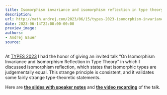 ```yaml
---
title: Isomorphism invariance and isomorphism reflection in type theory (TYPES 2023)
description:
url: http://math.andrej.com/2023/06/15/types-2023-isomorphism-invariance-and-isomorphism-reflection/
date: 2023-06-14T22:00:00-00:00
preview_image:
authors:
- Andrej Bauer
source:
---
```


<p>At <a href="https://types2023.webs.upv.es">TYPES 2023</a> I had the honor of giving an invited talk “On Isomorphism Invariance and Isomorphism Reflection in Type Theory” in which I discussed isomorphism reflection, which states that isomorphic types are judgementally equal. This strange principle is consistent, and it validates some fairly strange type-theoretic statements.</p>

<p>Here are <strong><a href="http://math.andrej.com/asset/data/TYPES2023-Isomoprhism-invariance-and-reflection.pdf">the slides with speaker notes</a></strong> and <strong><a href="https://media.upv.es/#/portal/video/4fa0db80-354d-11ee-8317-3dc1d7f6252c">the video recording</a></strong> of the talk.</p>
